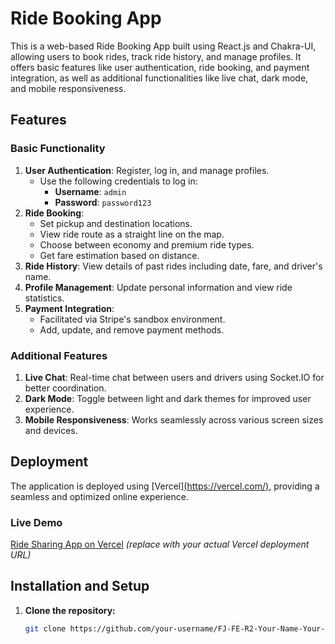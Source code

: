 # Ride Booking App

This is a web-based Ride Booking App built using React.js and Chakra-UI, allowing users to book rides, track ride history, and manage profiles. It offers basic features like user authentication, ride booking, and payment integration, as well as additional functionalities like live chat, dark mode, and mobile responsiveness.

## Features

### Basic Functionality
1. **User Authentication**: Register, log in, and manage profiles.  
   - Use the following credentials to log in:
     - **Username**: `admin`
     - **Password**: `password123`
2. **Ride Booking**:  
   - Set pickup and destination locations.  
   - View ride route as a straight line on the map.  
   - Choose between economy and premium ride types.  
   - Get fare estimation based on distance.  
3. **Ride History**: View details of past rides including date, fare, and driver's name.
4. **Profile Management**: Update personal information and view ride statistics.
5. **Payment Integration**:  
   - Facilitated via Stripe's sandbox environment.  
   - Add, update, and remove payment methods.  

### Additional Features
1. **Live Chat**: Real-time chat between users and drivers using Socket.IO for better coordination.
2. **Dark Mode**: Toggle between light and dark themes for improved user experience.
3. **Mobile Responsiveness**: Works seamlessly across various screen sizes and devices.

## Deployment

The application is deployed using [Vercel][(https://vercel.com/)](https://vercel.com/satyam-bhattacharjees-projects/book-my-ride?status=building%2Cerror%2Cinitializing%2Cqueued%2Cready), providing a seamless and optimized online experience.

### Live Demo
[Ride Sharing App on Vercel](https://your-vercel-deployment-url) *(replace with your actual Vercel deployment URL)*

## Installation and Setup

1. **Clone the repository:**
   ```bash
   git clone https://github.com/your-username/FJ-FE-R2-Your-Name-Your-College.git
